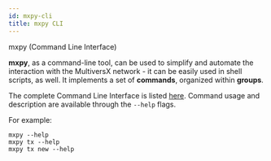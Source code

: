 ```yaml
---
id: mxpy-cli
title: mxpy CLI
---
```


[comment]: # (mx-abstract)

mxpy (Command Line Interface)

**mxpy**, as a command-line tool, can be used to simplify and automate the interaction with the MultiversX network - it can be easily used in shell scripts, as well. It implements a set of **commands**, organized within **groups**. 

The complete Command Line Interface is listed [here](https://github.com/multiversx/mx-sdk-py-cli/blob/main/CLI.md). Command usage and description are available through the `--help` flags.

For example:

```
mxpy --help
mxpy tx --help
mxpy tx new --help
```
